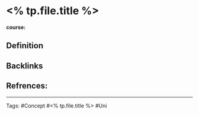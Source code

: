 # <% tp.file.title %>
**course:**
## Definition

## Backlinks

## Refrences:

---
Tags: #Concept #<% tp.file.title %> #Uni 